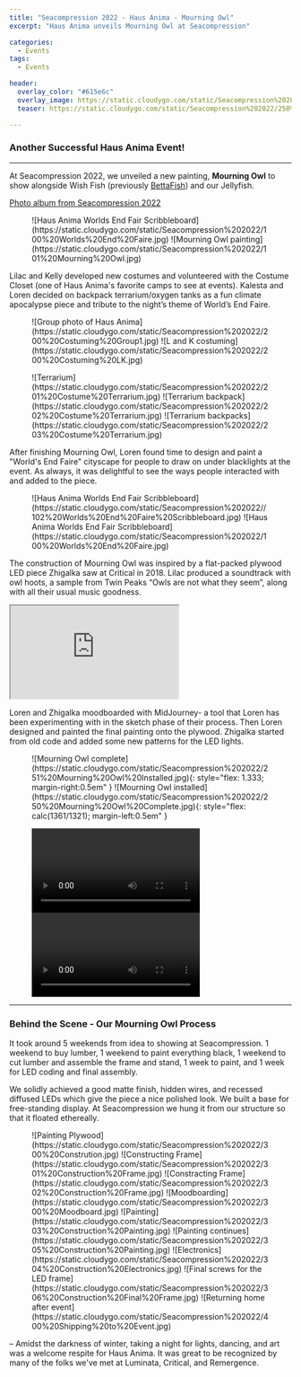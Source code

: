 ```yaml
---
title: "Seacompression 2022 - Haus Anima - Mourning Owl"
excerpt: "Haus Anima unveils Mourning Owl at Seacompression"

categories:
  - Events
tags:
  - Events

header:
  overlay_color: "#615e6c"
  overlay_image: https://static.cloudygo.com/static/Seacompression%202022/250%20Mourning%20Owl%20Complete.jpg
  teaser: https://static.cloudygo.com/static/Seacompression%202022/250%20Mourning%20Owl%20Complete.jpg

---
```


### Another Successful Haus Anima Event!
---

At Seacompression 2022, we unveiled a new painting, **Mourning Owl** to show alongside
Wish Fish (previously [BettaFish](/events/luminata)) and our Jellyfish.

[Photo album from Seacompression 2022](https://photos.app.goo.gl/7kjo1Ks7hjJV3gqL8)

<figure class="half" markdown="span">
![Haus Anima Worlds End Fair Scribbleboard](https://static.cloudygo.com/static/Seacompression%202022/100%20Worlds%20End%20Faire.jpg)
![Mourning Owl painting](https://static.cloudygo.com/static/Seacompression%202022/101%20Mourning%20Owl.jpg)
</figure>

Lilac and Kelly developed new costumes and volunteered with the Costume Closet
(one of Haus Anima's favorite camps to see at events).
Kalesta and Loren decided on backpack terrarium/oxygen tanks as a fun climate
apocalypse piece and tribute to the night’s theme of World’s End Faire.

<figure class="half" markdown="span">
![Group photo of Haus Anima](https://static.cloudygo.com/static/Seacompression%202022/200%20Costuming%20Group1.jpg)
![L and K costuming](https://static.cloudygo.com/static/Seacompression%202022/200%20Costuming%20LK.jpg)
</figure>

<figure class="third" markdown="span">
![Terrarium](https://static.cloudygo.com/static/Seacompression%202022/201%20Costume%20Terrarium.jpg)
![Terrarium backpack](https://static.cloudygo.com/static/Seacompression%202022/202%20Costume%20Terrarium.jpg)
![Terrarium backpacks](https://static.cloudygo.com/static/Seacompression%202022/203%20Costume%20Terrarium.jpg)
</figure>

After finishing Mourning Owl, Loren found time to design and paint a
"World's End Faire" cityscape for people to draw on under blacklights at the event.
As always, it was delightful to see the ways people interacted with and added to the piece.

<figure class="half" markdown="span">
![Haus Anima Worlds End Fair Scribbleboard](https://static.cloudygo.com/static/Seacompression%202022//102%20Worlds%20End%20Faire%20Scribbleboard.jpg)
![Haus Anima Worlds End Fair Scribbleboard](https://static.cloudygo.com/static/Seacompression%202022/100%20Worlds%20End%20Faire.jpg)
</figure>

The construction of Mourning Owl was inspired by a flat-packed plywood LED piece Zhigalka saw at Critical in 2018.
Lilac produced a soundtrack with owl hoots, a sample from Twin Peaks “Owls are not what they seem”, along with all their usual music goodness.

<div class="text-center">
<iframe class="soundcloud-player" height="166" src="https://w.soundcloud.com/player/?url=https://soundcloud.com/alex-perusse/11-seacompression-2022-owls&color=%23ff5500&auto_play=false&hide_related=false&show_comments=true&show_user=true&show_reposts=false&show_teaser=true&visual=true"></iframe>
</div>

Loren and Zhigalka moodboarded with MidJourney- a tool that Loren has been experimenting with in the sketch phase of their process.
Then Loren designed and painted the final painting onto the plywood.
Zhigalka started from old code and added some new patterns for the LED lights.

<figure class="half" markdown="span">
![Mourning Owl complete](https://static.cloudygo.com/static/Seacompression%202022/251%20Mourning%20Owl%20Installed.jpg){: style="flex: 1.333; margin-right:0.5em" }
![Mourning Owl installed](https://static.cloudygo.com/static/Seacompression%202022/250%20Mourning%20Owl%20Complete.jpg){: style="flex: calc(1361/1321); margin-left:0.5em" }
</figure>

<figure class="half" markdown="span">
<video controls>
  <source src="https://static.cloudygo.com/static/Seacompression%202022/252%20Mourning%20Owl.MOV">
  Video of Mourning Owl at Seacompression
</video>
<video controls>
  <source src="https://static.cloudygo.com/static/Seacompression%202022/253%20Mourning%20Owl.MOV">
  Another video of Mourning Owl at Seacompression
</video>
</figure>

---

### Behind the Scene - Our Mourning Owl Process

It took around 5 weekends from idea to showing at Seacompression. 1 weekend to buy lumber, 1 weekend to paint everything black, 1 weekend to cut lumber and assemble the frame and stand, 1 week to paint, and 1 week for LED coding and final assembly.

We solidly achieved a good matte finish, hidden wires, and recessed diffused LEDs which give the piece a nice polished look. We built a base for free-standing display. At Seacompression we hung it from our structure so that it floated ethereally.

<figure class="third" markdown="span">
![Painting Plywood](https://static.cloudygo.com/static/Seacompression%202022/300%20Constrution.jpg)
![Constructing Frame](https://static.cloudygo.com/static/Seacompression%202022/301%20Construction%20Frame.jpg)
![Constracting Frame](https://static.cloudygo.com/static/Seacompression%202022/302%20Construction%20Frame.jpg)
![Moodboarding](https://static.cloudygo.com/static/Seacompression%202022/300%20Moodboard.jpg)
![Painting](https://static.cloudygo.com/static/Seacompression%202022/303%20Construction%20Painting.jpg)
![Painting continues](https://static.cloudygo.com/static/Seacompression%202022/305%20Construction%20Painting.jpg)
![Electronics](https://static.cloudygo.com/static/Seacompression%202022/304%20Construction%20Electronics.jpg)
![Final screws for the LED frame](https://static.cloudygo.com/static/Seacompression%202022/306%20Construction%20Final%20Frame.jpg)
![Returning home after event](https://static.cloudygo.com/static/Seacompression%202022/400%20Shipping%20to%20Event.jpg)
</figure>


– Amidst the darkness of winter, taking a night for lights, dancing, and art was a welcome respite for Haus Anima. It was great to be recognized by many of the folks we've met at Luminata, Critical, and Remergence.


